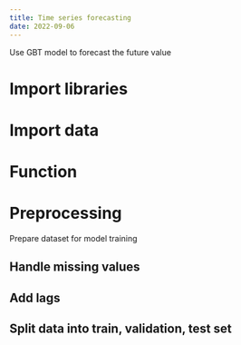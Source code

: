 ```yaml
---
title: Time series forecasting
date: 2022-09-06
---
```


Use GBT model to forecast the future value

# Import libraries

# Import data


# Function


# Preprocessing

Prepare dataset for model training


## Handle missing values


## Add lags 


## Split data into train, validation, test set

